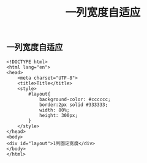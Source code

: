 ﻿---
layout: post
title:  "一列宽度自适应"
category: demo
tags: [css,div]
---
## 一列宽度自适应
```
<!DOCTYPE html>
<html lang="en">
<head>
    <meta charset="UTF-8">
    <title>Title</title>
    <style>
        #layout{
            background-color: #cccccc;
            border:2px solid #333333;
            width: 80%;
            height: 300px;
        }
    </style>
</head>
<body>
<div id="layout">1列固定宽度</div>
</body>
</html>
```